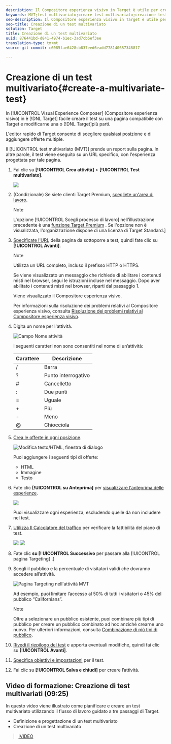 ```yaml
---
description: Il Compositore esperienza visivo in Target è utile per creare i test direttamente su una pagina abilitata per Target e modificare parti della pagina in Target.
keywords: MVT;test multivariato;creare test multivariato;creazione test multivariato;creare MVT;creazione MVT;come MVT;come test multivariato
seo-description: Il Compositore esperienza visivo in Target è utile per creare i test direttamente su una pagina abilitata per Target e modificare parti della pagina in Target.
seo-title: Creazione di un test multivariato
solution: Target
title: Creazione di un test multivariato
uuid: 876441bd-d841-4974-b1ec-3ad7cb6ef3ee
translation-type: tm+mt
source-git-commit: c6085fae6428cb837eed6eadd778140687348817

---
```



# Creazione di un test multivariato{#create-a-multivariate-test}

In [!UICONTROL Visual Experience Composer] (Compositore esperienza visivo) in è [!DNL Target] facile creare il test su una pagina compatibile con Target e modificarne una o [!DNL Target]più parti.

L&#39;editor rapido di Target consente di scegliere qualsiasi posizione e di aggiungere offerte multiple.

Il [!UICONTROL test multivariato (MVT)] prende un report sulla pagina. In altre parole, il test viene eseguito su un URL specifico, con l&#39;esperienza progettata per tale pagina.

1. Fai clic su **[!UICONTROL Crea attività]** &gt; **[!UICONTROL Test multivariato]**.

   ![](assets/create_mvt.png)

1. (Condizionale) Se siete clienti Target Premium, [scegliete un&#39;area di lavoro](/help/administrating-target/c-user-management/property-channel/property-channel.md).

   >[!NOTE]
   >
   >L&#39;opzione [!UICONTROL Scegli processo di lavoro] nell&#39;illustrazione precedente è una [funzione Target Premium](/help/c-intro/intro.md) . Se l&#39;opzione non è visualizzata, l&#39;organizzazione dispone di una licenza di Target Standard.]

1. [Specificate l&#39;URL](../../../c-activities/c-multivariate-testing/t-create-multivariate-test/url.md#concept_C12E4A85FF3B4E518E3110F6CF1AF9C0) della pagina da sottoporre a test, quindi fate clic su **[!UICONTROL Avanti]**.

   >[!NOTE]
   >
   >Utilizza un URL completo, incluso il prefisso HTTP o HTTPS.

   Se viene visualizzato un messaggio che richiede di abilitare i contenuti misti nel browser, segui le istruzioni incluse nel messaggio. Dopo aver abilitato i contenuti misti nel browser, riparti dal passaggio 1.

   Viene visualizzato il Compositore esperienza visivo.

   Per informazioni sulla risoluzione dei problemi relativi al Compositore esperienza visivo, consulta [Risoluzione dei problemi relativi al Compositore esperienza visivo](/help/c-experiences/c-visual-experience-composer/r-troubleshoot-composer/troubleshoot-composer.md).

1. Digita un nome per l&#39;attività.

   ![Campo Nome attività](/help/c-activities/c-multivariate-testing/t-create-multivariate-test/assets/activityname.png)

   I seguenti caratteri non sono consentiti nel nome di un’attività:

   | Carattere | Descrizione |
   |--- |--- |
   | / | Barra |
   | ? | Punto interrogativo |
   | # | Cancelletto |
   | : | Due punti |
   | = | Uguale |
   | + | Più |
   | - | Meno |
   | @ | Chiocciola |

1. [Crea le offerte in ogni posizione](../../../c-activities/c-multivariate-testing/t-create-multivariate-test/add-offers.md#concept_DCE6B45C30F7419B8EC17AFDEE8D8AA6).

   ![Modifica testo/HTML, finestra di dialogo](/help/c-activities/c-multivariate-testing/t-create-multivariate-test/assets/editoffers.png)

   Puoi aggiungere i seguenti tipi di offerte:

   * HTML
   * Immagine
   * Testo

1. Fate clic **[!UICONTROL su Anteprima]** per [visualizzare l&#39;anteprima delle esperienze](/help/c-activities/c-multivariate-testing/t-create-multivariate-test/preview-experiences.md).

   ![](assets/preview.png)

   Puoi visualizzare ogni esperienza, escludendo quelle da non includere nel test.

1. [Utilizza Il Calcolatore del traffico](../../../c-activities/c-multivariate-testing/t-create-multivariate-test/traffic-estimator.md#task_71AA6922AFD447EA8C5E610A78ABA714) per verificare la fattibilità del piano di test.

   ![](assets/estimator.png)  ![](assets/estimator2.png)

1. Fate clic **su [! UICONTROL Successivo** per passare alla [!UICONTROL pagina Targeting] .]

1. Scegli il pubblico e la percentuale di visitatori validi che dovranno accedere all’attività.

   ![Pagina Targeting nell&#39;attività MVT](/help/c-activities/c-multivariate-testing/t-create-multivariate-test/assets/mvt_audperc.png)

   Ad esempio, puoi limitare l’accesso al 50% di tutti i visitatori o 45% del pubblico “Californians”.

   >[!NOTE]
   >
   >Oltre a selezionare un pubblico esistente, puoi combinare più tipi di pubblico per creare un pubblico combinato ad hoc anziché crearne uno nuovo. Per ulteriori informazioni, consulta [Combinazione di più tipi di pubblico](../../../c-target/combining-multiple-audiences.md#concept_A7386F1EA4394BD2AB72399C225981E5).

1. [Rivedi il riepilogo del test](../../../c-activities/c-multivariate-testing/t-create-multivariate-test/test-summary.md#reference_971AB225963A4DC18EEB5B0E20F0A4A7) e apporta eventuali modifiche, quindi fai clic su **[!UICONTROL Avanti]**.

1. [Specifica obiettivi e impostazioni](../../../c-activities/c-multivariate-testing/t-create-multivariate-test/goals-and-settings.md#reference_B25389FD6F3A4989801E740364B089CC) per il test.

1. Fai clic su **[!UICONTROL Salva e chiudi]** per creare l’attività.

## Video di formazione: Creazione di test multivariati (09:25)

In questo video viene illustrato come pianificare e creare un test multivariato utilizzando il flusso di lavoro guidato a tre passaggi di Target.

* Definizione e progettazione di un test multivariato
* Creazione di un test multivariato

>[!VIDEO](https://video.tv.adobe.com/v/17395?captions=ita)
